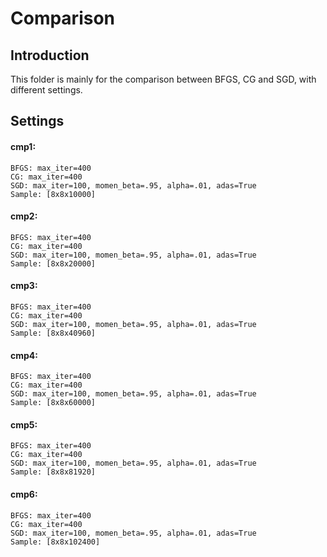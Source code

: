 Comparison
===

Introduction
---
This folder is mainly for the comparison between BFGS, CG and SGD, with different settings.

Settings
---
#### cmp1:
    BFGS: max_iter=400
    CG: max_iter=400
    SGD: max_iter=100, momen_beta=.95, alpha=.01, adas=True
    Sample: [8x8x10000]

#### cmp2:
    BFGS: max_iter=400
    CG: max_iter=400
    SGD: max_iter=100, momen_beta=.95, alpha=.01, adas=True
    Sample: [8x8x20000]

#### cmp3:
    BFGS: max_iter=400
    CG: max_iter=400
    SGD: max_iter=100, momen_beta=.95, alpha=.01, adas=True
    Sample: [8x8x40960]

#### cmp4:
    BFGS: max_iter=400
    CG: max_iter=400
    SGD: max_iter=100, momen_beta=.95, alpha=.01, adas=True
    Sample: [8x8x60000]

#### cmp5:
    BFGS: max_iter=400
    CG: max_iter=400
    SGD: max_iter=100, momen_beta=.95, alpha=.01, adas=True
    Sample: [8x8x81920]

#### cmp6:
    BFGS: max_iter=400
    CG: max_iter=400
    SGD: max_iter=100, momen_beta=.95, alpha=.01, adas=True
    Sample: [8x8x102400]
